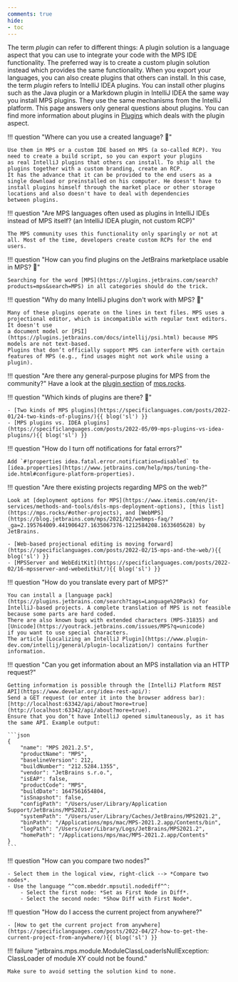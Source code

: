 ```yaml
---
comments: true
hide:
- toc
---
```


The term *plugin* can refer to different things: A plugin solution is a language aspect that you can use to integrate your code
with the MPS IDE functionality. The preferred way is to create a custom plugin solution instead which provides the same functionality. When you export your languages,
you can also create plugins that others can install. In this case, the term
*plugin* refers to IntelliJ IDEA plugins. You can install other plugins such as the Java plugin or a Markdown plugin in IntelliJ IDEA
the same way you install MPS plugins. They use the same mechanisms from the IntelliJ platform.
This page answers only general questions about plugins. You can find more information about plugins in [Plugins](plugins.md)
which deals with the plugin aspect.

!!! question "Where can you use a created language? :beginner:"

    Use them in MPS or a custom IDE based on MPS (a so-called RCP). You need to create a build script, so you can export your plugins
    as real IntelliJ plugins that others can install. To ship all the plugins together with a custom branding, create an RCP.
    It has the advance that it can be provided to the end users as a single download or preinstalled on his computer. He doesn't have to
    install plugins himself through the market place or other storage locations and also doesn't have to deal with dependencies
    between plugins.

!!! question "Are MPS languages often used as plugins in IntelliJ IDEs instead of MPS itself? (an IntelliJ IDEA plugin, not custom RCP)"

    The MPS community uses this functionality only sparingly or not at all. Most of the time, developers create custom RCPs for the end users.

!!! question "How can you find plugins on the JetBrains marketplace usable in MPS? :beginner:"

    Searching for the word [MPS](https://plugins.jetbrains.com/search?products=mps&search=MPS) in all categories should do the trick.

!!! question "Why do many IntelliJ plugins don't work with MPS? :beginner:"

    Many of these plugins operate on the lines in text files. MPS uses a projectional editor, which is incompatible with regular text editors. It doesn't use
    a document model or [PSI](https://plugins.jetbrains.com/docs/intellij/psi.html) because MPS models are not text-based.
    Plugins that don’t officially support MPS can interfere with certain features of MPS (e.g., find usages might not work while using a plugin).

!!! question "Are there any general-purpose plugins for MPS from the community?"
    Have a look at the [plugin section](https://mps.rocks/#awesome-MPS) of [mps.rocks](https://mps.rocks).

!!! question "Which kinds of plugins are there? :beginner:"

    - [Two kinds of MPS plugins](https://specificlanguages.com/posts/2022-01/24-two-kinds-of-plugins/){{ blog('sl') }}
    - [MPS plugins vs. IDEA plugins](https://specificlanguages.com/posts/2022-05/09-mps-plugins-vs-idea-plugins/){{ blog('sl') }}

!!! question "How do I turn off notifications for fatal errors?"

    Add `#!properties idea.fatal.error.notification=disabled` to [idea.properties](https://www.jetbrains.com/help/mps/tuning-the-ide.html#configure-platform-properties).

!!! question "Are there existing projects regarding MPS on the web?"

    Look at [deployment options for MPS](https://www.itemis.com/en/it-services/methods-and-tools/dsls-mps-deployment-options), [this list](https://mps.rocks/#other-projects), and [WebMPS](https://blog.jetbrains.com/mps/2021/02/webmps-faq/?_ga=2.195764009.441906427.1635067376-1212584208.1633605628) by JetBrains.
    
    - [Web-based projectional editing is moving forward](https://specificlanguages.com/posts/2022-02/15-mps-and-the-web/){{ blog('sl') }}
    - [MPSServer and WebEditKit](https://specificlanguages.com/posts/2022-02/16-mpsserver-and-webeditkit/){{ blog('sl') }}

!!! question "How do you translate every part of MPS?"

    You can install a [language pack](https://plugins.jetbrains.com/search?tags=Language%20Pack) for IntelliJ-based projects. A complete translation of MPS is not feasible because some parts are hard coded. 
    There are also known bugs with extended characters (MPS-31835) and [Unicode](https://youtrack.jetbrains.com/issues/MPS?q=unicode)
    if you want to use special characters.
    The article [Localizing an IntelliJ Plugin](https://www.plugin-dev.com/intellij/general/plugin-localization/) contains further information.

!!! question "Can you get information about an MPS installation via an HTTP request?"

    Getting information is possible through the [IntelliJ Platform REST API](https://www.develar.org/idea-rest-api/):
    Send a GET request (or enter it into the browser address bar): [http://localhost:63342/api/about?more=true](http://localhost:63342/api/about?more=true).
    Ensure that you don’t have IntelliJ opened simultaneously, as it has the same API. Example output:

    ```json
    {
        "name": "MPS 2021.2.5",
        "productName": "MPS",
        "baselineVersion": 212,
        "buildNumber": "212.5284.1355",
        "vendor": "JetBrains s.r.o.",
        "isEAP": false,
        "productCode": "MPS",
        "buildDate": 1647561654804,
        "isSnapshot": false,
        "configPath": "/Users/user/Library/Application Support/JetBrains/MPS2021.2",
        "systemPath": "/Users/user/Library/Caches/JetBrains/MPS2021.2",
        "binPath": "/Applications/mps/mac/MPS-2021.2.app/Contents/bin",
        "logPath": "/Users/user/Library/Logs/JetBrains/MPS2021.2",
        "homePath": "/Applications/mps/mac/MPS-2021.2.app/Contents"
    }
    ```

!!! question "How can you compare two nodes?"

    - Select them in the logical view, right-click --> *Compare two nodes*.
    - Use the language ^^com.mbeddr.mpsutil.nodediff^^:
        - Select the first node: *Set as First Node in Diff*.
        - Select the second node: *Show Diff with First Node*.

!!! question "How do I access the current project from anywhere?"

    - [How to get the current project from anywhere](https://specificlanguages.com/posts/2022-04/27-how-to-get-the-current-project-from-anywhere/){{ blog('sl') }}

!!! failure "jetbrains.mps.module.ModuleClassLoaderIsNullException: ClassLoader of module XY could not be found."
    
    Make sure to avoid setting the solution kind to none.